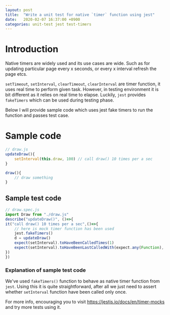 ```yaml
---
layout: post
title:  "Write a unit test for native `timer` function using jest"
date:   2020-02-07 16:37:00 +0900
categories: unit-test jest test-timers
---
```

# Introduction

Native timers are widely used and its use cases are wide. Such as for updating particular page every x seconds, or every x interval refresh the page etcs.

`setTimeout`, `setInterval`, `clearTimeout`, `clearInterval` are timer function, it uses real time to perform given task. However, in testing environment it is bit different as it relies on real time to elapse. Luckily, `jest` provides `fakeTimers` which can be used during testing phase.

Below I will provide sample code which uses jest fake timers to run the function and passes test case.

# Sample code 

```js
// draw.js
updateDraw(){
    setInterval(this.draw, 100) // call draw() 10 times per a sec
}

draw(){
    // draw something
}
```

## Sample test code

```js
// draw.spec.js
import Draw from "./draw.js"
describe("updateDraw()", ()=>{
it("call draw() 10 times per a sec",()=>{
    // here is mock timer function has been used
    jest.fakeTimers()
    d = updateDraw()
    expect(setInterval).toHaveBeenCalledTimes(1)
    expect(setInterval).toHaveBeenLastCalledWith(expect.any(Function), 100);
})
})
```

### Explanation of sample test code

We've used `fakeTimers()` function to behave as native timer function from `jest`. Using this it is quite straightforward, after all we just need to assert whether `setInterval` function have been called only once.

For more info, encouraging you to visit https://jestjs.io/docs/en/timer-mocks and try more tests using it.